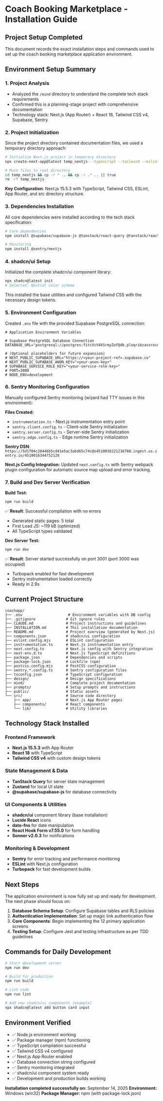 # Coach Booking Marketplace - Installation Guide

## Project Setup Completed

This document records the exact installation steps and commands used to set up the coach booking marketplace application environment.

## Environment Setup Summary

### 1. Project Analysis
- Analyzed the `/mind` directory to understand the complete tech stack requirements
- Confirmed this is a planning-stage project with comprehensive documentation
- Technology stack: Next.js (App Router) + React 18, Tailwind CSS v4, Supabase, Sentry

### 2. Project Initialization
Since the project directory contained documentation files, we used a temporary directory approach:

```bash
# Initialize Next.js project in temporary directory
npx create-next-app@latest temp_nextjs --typescript --tailwind --eslint --app --src-dir --import-alias "@/*"

# Move files to root directory
cd temp_nextjs && cp -r * .. && cp -r .* .. || true
rm -rf temp_nextjs
```

**Key Configuration**: Next.js 15.5.3 with TypeScript, Tailwind CSS, ESLint, App Router, and src directory structure.

### 3. Dependencies Installation
All core dependencies were installed according to the tech stack specification:

```bash
# Core dependencies
npm install @supabase/supabase-js @tanstack/react-query @tanstack/react-query-devtools zustand lucide-react date-fns sonner@2.0.3 react-hook-form@7.55.0

# Monitoring
npm install @sentry/nextjs
```

### 4. shadcn/ui Setup
Initialized the complete shadcn/ui component library:

```bash
npx shadcn@latest init
# Selected: Neutral color scheme
```

This installed the base utilities and configured Tailwind CSS with the necessary design tokens.

### 5. Environment Configuration
Created `.env` file with the provided Supabase PostgreSQL connection:

```env
# Application Environment Variables

# Supabase PostgreSQL Database Connection
DATABASE_URL="postgresql://postgres:fitcVcV4kSrmyZof@db.ploqribzasxrocnacucd.supabase.co:5432/postgres"

# (Optional placeholders for future expansion)
# NEXT_PUBLIC_SUPABASE_URL="https://<your-project-ref>.supabase.co"
# NEXT_PUBLIC_SUPABASE_ANON_KEY="<your-anon-key>"
# SUPABASE_SERVICE_ROLE_KEY="<your-service-role-key>"
# PORT=3000
# NODE_ENV=development
```

### 6. Sentry Monitoring Configuration
Manually configured Sentry monitoring (wizard had TTY issues in this environment):

**Files Created:**
- `instrumentation.ts` - Next.js instrumentation entry point
- `sentry.client.config.ts` - Client-side Sentry initialization
- `sentry.server.config.ts` - Server-side Sentry initialization
- `sentry.edge.config.ts` - Edge runtime Sentry initialization

**Sentry DSN**: `https://5d1f04c28446b5cd41e5ac3abd65c74c@o4510016221216768.ingest.us.sentry.io/4510016344752128`

**Next.js Config Integration:**
Updated `next.config.ts` with Sentry webpack plugin configuration for automatic source map upload and error tracking.

### 7. Build and Dev Server Verification

**Build Test:**
```bash
npm run build
```
✅ **Result**: Successful compilation with no errors
- Generated static pages: 5 total
- First Load JS: ~119 kB (optimized)
- All TypeScript types validated

**Dev Server Test:**
```bash
npm run dev
```
✅ **Result**: Server started successfully on port 3001 (port 3000 was occupied)
- Turbopack enabled for fast development
- Sentry instrumentation loaded correctly
- Ready in 2.9s

## Current Project Structure

```
coachapp/
├── .env                     # Environment variables with DB config
├── .gitignore              # Git ignore rules
├── CLAUDE.md               # Project instructions and guidelines
├── INSTALLATION.md         # This installation documentation
├── README.md               # Project overview (generated by Next.js)
├── components.json         # shadcn/ui configuration
├── eslint.config.mjs       # ESLint configuration
├── instrumentation.ts      # Next.js instrumentation entry
├── next.config.ts          # Next.js config with Sentry integration
├── next-env.d.ts           # Next.js TypeScript definitions
├── package.json            # Dependencies and scripts
├── package-lock.json       # Lockfile (npm)
├── postcss.config.mjs      # PostCSS configuration
├── sentry.*.config.ts      # Sentry configuration files
├── tsconfig.json           # TypeScript configuration
├── design/                 # Design specifications
├── mind/                   # Complete project documentation
├── prompts/                # Setup prompts and instructions
├── public/                 # Static assets
└── src/                    # Source code directory
    ├── app/                # Next.js App Router pages
    ├── components/         # React components
    └── lib/                # Utility libraries
```

## Technology Stack Installed

### Frontend Framework
- **Next.js 15.5.3** with App Router
- **React 18** with TypeScript
- **Tailwind CSS v4** with custom design tokens

### State Management & Data
- **TanStack Query** for server state management
- **Zustand** for local UI state
- **@supabase/supabase-js** for database connectivity

### UI Components & Utilities
- **shadcn/ui** component library (base installation)
- **Lucide React** icons
- **date-fns** for date manipulation
- **React Hook Form v7.55.0** for form handling
- **Sonner v2.0.3** for notifications

### Monitoring & Development
- **Sentry** for error tracking and performance monitoring
- **ESLint** with Next.js configuration
- **Turbopack** for fast development builds

## Next Steps

The application environment is now fully set up and ready for development. The next phase should focus on:

1. **Database Schema Setup**: Configure Supabase tables and RLS policies
2. **Authentication Implementation**: Set up magic link authentication flow
3. **Core Components**: Begin implementing the 12 primary application screens
4. **Testing Setup**: Configure Jest and testing infrastructure as per TDD guidelines

## Commands for Daily Development

```bash
# Start development server
npm run dev

# Build for production
npm run build

# Lint code
npm run lint

# Add new shadcn/ui components (example)
npx shadcn@latest add button card input
```

## Environment Verified

- ✅ Node.js environment working
- ✅ Package manager (npm) functioning
- ✅ TypeScript compilation successful
- ✅ Tailwind CSS v4 configured
- ✅ Next.js App Router enabled
- ✅ Database connection string configured
- ✅ Sentry monitoring integrated
- ✅ shadcn/ui component system ready
- ✅ Development and production builds working

**Installation completed successfully on:** September 14, 2025
**Environment:** Windows (win32)
**Package Manager:** npm (with package-lock.json)